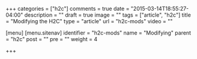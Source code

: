 +++
categories = ["h2c"]
comments = true
date = "2015-03-14T18:55:27-04:00"
description = ""
draft = true
image = ""
tags = ["article", "h2c"]
title = "Modifying the H2C"
type = "article"
url = "h2c-mods"
video = ""

[menu]
  [menu.sitenav]
    identifier = "h2c-mods"
    name = "Modifying"
    parent = "h2c"
    post = ""
    pre = ""
    weight = 4

+++

